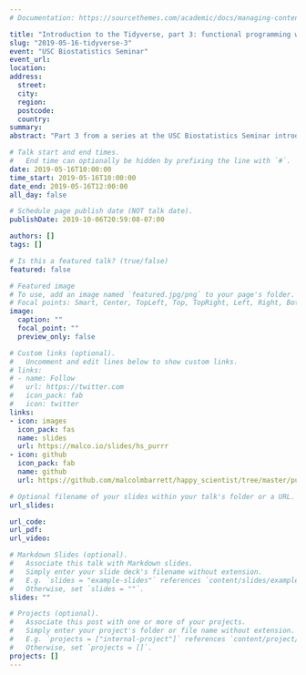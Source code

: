 ```yaml
---
# Documentation: https://sourcethemes.com/academic/docs/managing-content/

title: "Introduction to the Tidyverse, part 3: functional programming with purrr"
slug: "2019-05-16-tidyverse-3"
event: "USC Biostatistics Seminar"
event_url:
location:
address:
  street:
  city:
  region:
  postcode:
  country:
summary:
abstract: "Part 3 from a series at the USC Biostatistics Seminar introducing the Tidyverse. This talk introduces purrr for iteration and functional programming."

# Talk start and end times.
#   End time can optionally be hidden by prefixing the line with `#`.
date: 2019-05-16T10:00:00 
time_start: 2019-05-16T10:00:00 
date_end: 2019-05-16T12:00:00 
all_day: false

# Schedule page publish date (NOT talk date).
publishDate: 2019-10-06T20:59:08-07:00

authors: []
tags: []

# Is this a featured talk? (true/false)
featured: false

# Featured image
# To use, add an image named `featured.jpg/png` to your page's folder. 
# Focal points: Smart, Center, TopLeft, Top, TopRight, Left, Right, BottomLeft, Bottom, BottomRight.
image:
  caption: ""
  focal_point: ""
  preview_only: false

# Custom links (optional).
#   Uncomment and edit lines below to show custom links.
# links:
# - name: Follow
#   url: https://twitter.com
#   icon_pack: fab
#   icon: twitter
links:
- icon: images
  icon_pack: fas
  name: slides
  url: https://malco.io/slides/hs_purrr
- icon: github
  icon_pack: fab
  name: github
  url: https://github.com/malcolmbarrett/happy_scientist/tree/master/purrr

# Optional filename of your slides within your talk's folder or a URL.
url_slides:

url_code:
url_pdf:
url_video:

# Markdown Slides (optional).
#   Associate this talk with Markdown slides.
#   Simply enter your slide deck's filename without extension.
#   E.g. `slides = "example-slides"` references `content/slides/example-slides.md`.
#   Otherwise, set `slides = ""`.
slides: ""

# Projects (optional).
#   Associate this post with one or more of your projects.
#   Simply enter your project's folder or file name without extension.
#   E.g. `projects = ["internal-project"]` references `content/project/deep-learning/index.md`.
#   Otherwise, set `projects = []`.
projects: []
---
```

